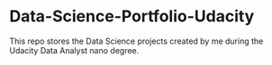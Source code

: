 # Data-Science-Portfolio-Udacity
This repo stores the Data Science projects created by me during the Udacity Data Analyst nano degree.
